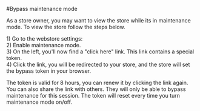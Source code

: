#Bypass maintenance mode

As a store owner, you may want to view the store while its in maintenance mode. To view the store follow the steps below.

1\) Go to the webstore settings:   
2\) Enable maintenance mode.  
3\) On the left, you'll now find a "click here" link. This link contains a special token.  
4\) Click the link, you will be redirected to your store, and the store will set the bypass token in your browser.

The token is valid for 8 hours, you can renew it by clicking the link again. You can also share the link with others. They will only be able to bypass maintenance for this session. The token will reset every time you turn maintenance mode on/off.
